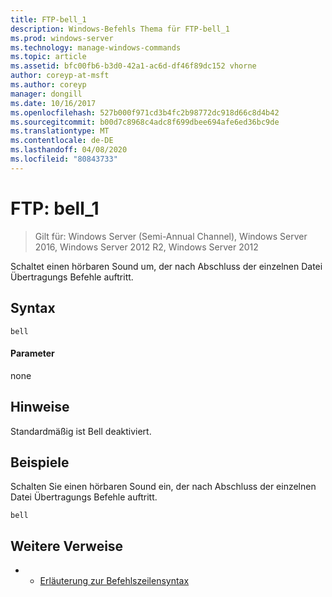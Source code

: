 ```yaml
---
title: FTP-bell_1
description: Windows-Befehls Thema für FTP-bell_1
ms.prod: windows-server
ms.technology: manage-windows-commands
ms.topic: article
ms.assetid: bfc00fb6-b3d0-42a1-ac6d-df46f89dc152 vhorne
author: coreyp-at-msft
ms.author: coreyp
manager: dongill
ms.date: 10/16/2017
ms.openlocfilehash: 527b000f971cd3b4fc2b98772dc918d66c8d4b42
ms.sourcegitcommit: b00d7c8968c4adc8f699dbee694afe6ed36bc9de
ms.translationtype: MT
ms.contentlocale: de-DE
ms.lasthandoff: 04/08/2020
ms.locfileid: "80843733"
---
```

# <a name="ftp-bell_1"></a>FTP: bell_1

>Gilt für: Windows Server (Semi-Annual Channel), Windows Server 2016, Windows Server 2012 R2, Windows Server 2012

Schaltet einen hörbaren Sound um, der nach Abschluss der einzelnen Datei Übertragungs Befehle auftritt.   
## <a name="syntax"></a>Syntax  
```  
bell  
```  
#### <a name="parameters"></a>Parameter  
none  
## <a name="remarks"></a>Hinweise  
Standardmäßig ist Bell deaktiviert.  
## <a name="examples"></a><a name=BKMK_Examples></a>Beispiele  
Schalten Sie einen hörbaren Sound ein, der nach Abschluss der einzelnen Datei Übertragungs Befehle auftritt.  
```  
bell  
```  
## <a name="additional-references"></a>Weitere Verweise  
-   - [Erläuterung zur Befehlszeilensyntax](command-line-syntax-key.md)  
